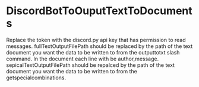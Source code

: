 # DiscordBotToOuputTextToDocuments
Replace the token with the discord.py api key that has permission to read messages.
fullTextOutputFilePath should be replaced by the path of the text document you want the data to be written to from the outputtotxt slash command. In the document each line with be author,message.
sepicalTextOutputFilePath should be repalced by the path of the text document you want the data to be written to from the getspecialcombinations.

